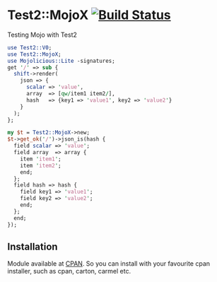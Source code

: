
# Test2::MojoX [![Build Status](https://api.travis-ci.com/elcamlost/Test2-MojoX.svg?branch=master)](https://travis-ci.com/elcamlost/Test2-MojoX)

  Testing Mojo with Test2

```perl
use Test2::V0;
use Test2::MojoX;
use Mojolicious::Lite -signatures;
get '/' => sub {
  shift->render(
    json => {
      scalar => 'value',
      array  => [qw/item1 item2/],
      hash   => {key1 => 'value1', key2 => 'value2'}
    }
  );
};

my $t = Test2::MojoX->new;
$t->get_ok('/')->json_is(hash {
  field scalar => 'value';
  field array  => array {
    item 'item1';
    item 'item2';
    end;
  };
  field hash => hash {
    field key1 => 'value1';
    field key2 => 'value2';
    end;
  };
  end;
});

```

## Installation

Module available at [CPAN](https://metacpan.org/pod/Test2::MojoX). So you can install with your favourite cpan installer, such as cpan, carton, carmel etc.
